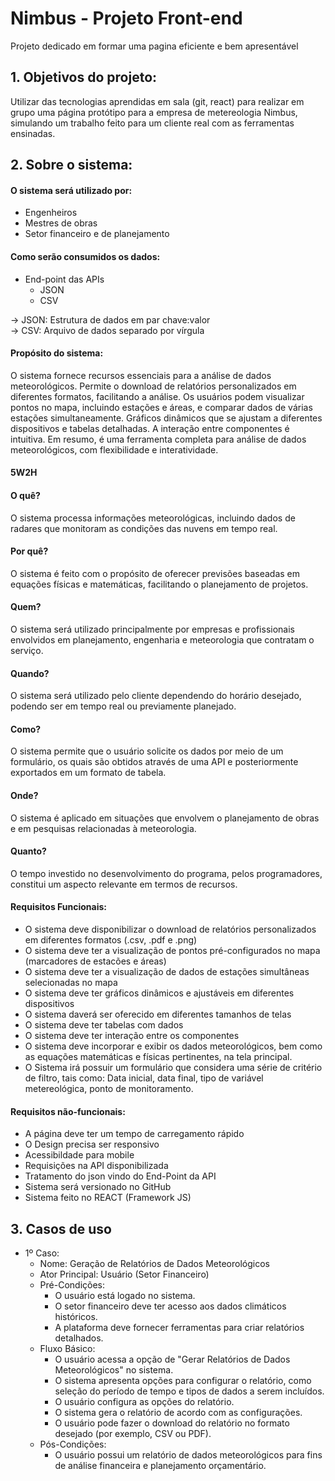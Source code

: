 # Nimbus - Projeto Front-end
Projeto dedicado em formar uma pagina eficiente e bem apresentável

## 1. Objetivos do projeto:
Utilizar das tecnologias aprendidas em sala (git, react) para realizar em grupo uma página protótipo para a empresa de metereologia Nimbus, simulando um trabalho feito
para um cliente real com as ferramentas ensinadas.

## 2. Sobre o sistema:

#### O sistema será utilizado por:
  - Engenheiros  
  - Mestres de obras  
  - Setor financeiro e de planejamento

#### Como serão consumidos os dados:
  - End-point das APIs 
    - JSON  
    - CSV   
    
  -> JSON: Estrutura de dados em par chave:valor  
  -> CSV: Arquivo de dados separado por vírgula

#### Propósito do sistema:
O sistema fornece recursos essenciais para a análise de dados meteorológicos. Permite o download de relatórios personalizados em diferentes formatos, facilitando a análise. Os usuários podem visualizar pontos no mapa, incluindo estações e áreas, e comparar dados de várias estações simultaneamente. Gráficos dinâmicos que se ajustam a diferentes dispositivos e tabelas detalhadas. A interação entre componentes é intuitiva. Em resumo, é uma ferramenta completa para análise de dados meteorológicos, com flexibilidade e interatividade.

#### 5W2H

#### O quê?
O sistema processa informações meteorológicas, incluindo dados de radares que monitoram as condições das nuvens em tempo real.

#### Por quê?
O sistema é feito com o propósito de oferecer previsões baseadas em equações físicas e matemáticas, facilitando o planejamento de projetos.

#### Quem?
O sistema será utilizado principalmente por empresas e profissionais envolvidos em planejamento, engenharia e meteorologia que contratam o serviço.

#### Quando?
O sistema será utilizado pelo cliente dependendo do horário desejado, podendo ser em tempo real ou previamente planejado.

#### Como?
O sistema permite que o usuário solicite os dados por meio de um formulário, os quais são obtidos através de uma API e posteriormente exportados em um formato de tabela.

#### Onde?
O sistema é aplicado em situações que envolvem o planejamento de obras e em pesquisas relacionadas à meteorologia.

#### Quanto?
O tempo investido no desenvolvimento do programa, pelos programadores, constitui um aspecto relevante em termos de recursos.


#### Requisitos Funcionais:
  - O sistema deve disponibilizar o download de relatórios personalizados em diferentes formatos (.csv, .pdf e .png)  
  - O sistema deve ter a visualização de pontos pré-configurados no mapa (marcadores de estacões e áreas)
  - O sistema deve ter a visualização de dados de estações simultâneas selecionadas no mapa  
  - O sistema deve ter gráficos dinâmicos e ajustáveis em diferentes dispositivos
  - O sistema daverá ser oferecido em diferentes tamanhos de telas
  - O sistema deve ter tabelas com dados
  - O sistema deve ter interação entre os componentes
  - O sistema deve incorporar e exibir os dados meteorológicos, bem como as equações matemáticas e físicas pertinentes, na tela principal.
  - O Sistema irá possuir um formulário que considera uma série de critério de filtro, tais como: Data inicial, data final, tipo de variável metereológica, ponto de monitoramento.

#### Requisitos não-funcionais:
  - A página deve ter um tempo de carregamento rápido
  - O Design precisa ser responsivo
  - Acessibildade para mobile
  - Requisições na API disponibilizada
  - Tratamento do json vindo do End-Point da API
  - Sistema será versionado no GitHub
  - Sistema feito no REACT (Framework JS)

## 3. Casos de uso
  - 1º Caso:
    - Nome: Geração de Relatórios de Dados Meteorológicos
    - Ator Principal: Usuário (Setor Financeiro)
    - Pré-Condições:
      - O usuário está logado no sistema.
      - O setor financeiro deve ter acesso aos dados climáticos históricos.
      - A plataforma deve fornecer ferramentas para criar relatórios detalhados.
    - Fluxo Básico:
      - O usuário acessa a opção de "Gerar Relatórios de Dados Meteorológicos" no sistema.
      - O sistema apresenta opções para configurar o relatório, como seleção do período de tempo e tipos de dados a serem incluídos.
      - O usuário configura as opções do relatório.
      - O sistema gera o relatório de acordo com as configurações.
      - O usuário pode fazer o download do relatório no formato desejado (por exemplo, CSV ou PDF).
    - Pós-Condições:
      - O usuário possui um relatório de dados meteorológicos para fins de análise financeira e planejamento orçamentário.



  


